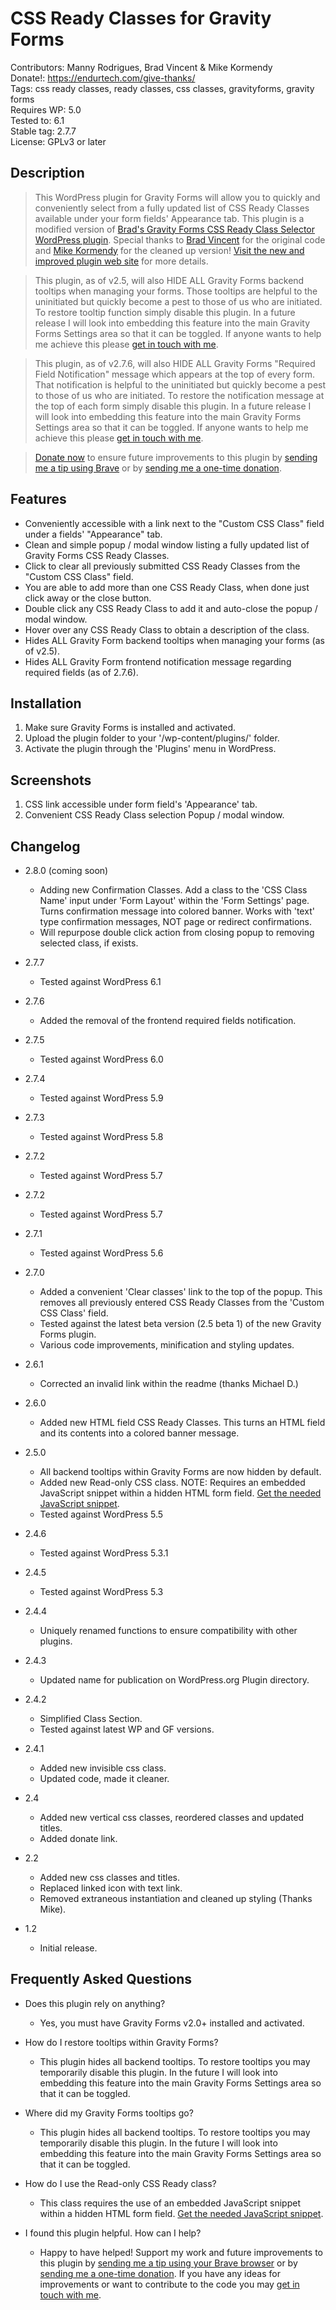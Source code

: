 # CSS Ready Classes for Gravity Forms

Contributors: Manny Rodrigues, Brad Vincent & Mike Kormendy  
Donate!: https://endurtech.com/give-thanks/  
Tags: css ready classes, ready classes, css classes, gravityforms, gravity forms  
Requires WP: 5.0  
Tested to: 6.1  
Stable tag: 2.7.7  
License: GPLv3 or later  

## Description

> This WordPress plugin for Gravity Forms will allow you to quickly and conveniently select from a fully updated list of CSS Ready Classes available under your form fields' Appearance tab. This plugin is a modified version of [Brad's Gravity Forms CSS Ready Class Selector WordPress plugin](https://wordpress.org/plugins/gravity-forms-css-ready-selector/). Special thanks to [Brad Vincent](https://profiles.wordpress.org/bradvin/) for the original code and [Mike Kormendy](https://github.com/mkormendy) for the cleaned up version! [Visit the new and improved plugin web site](https://endurtech.com/css-ready-classes-plugin/) for more details.  

> This plugin, as of v2.5, will also HIDE ALL Gravity Forms backend tooltips when managing your forms. Those tooltips are helpful to the uninitiated but quickly become a pest to those of us who are initiated. To restore tooltip function simply disable this plugin. In a future release I will look into embedding this feature into the main Gravity Forms Settings area so that it can be toggled. If anyone wants to help me achieve this please [get in touch with me](https://endurtech.com/contact/).  

> This plugin, as of v2.7.6, will also HIDE ALL Gravity Forms "Required Field Notification" message which appears at the top of every form. That notification is helpful to the uninitiated but quickly become a pest to those of us who are initiated. To restore the notification message at the top of each form simply disable this plugin. In a future release I will look into embedding this feature into the main Gravity Forms Settings area so that it can be toggled. If anyone wants to help me achieve this please [get in touch with me](https://endurtech.com/contact/).  

> [Donate now](https://endurtech.com/give-thanks/) to ensure future improvements to this plugin by [sending me a tip using Brave](https://endurtech.com/send-a-tip-using-the-brave-browser/) or by [sending me a one-time donation](https://endurtech.com/give-thanks/).  

## Features

* Conveniently accessible with a link next to the "Custom CSS Class" field under a fields' "Appearance" tab.
* Clean and simple popup / modal window listing a fully updated list of Gravity Forms CSS Ready Classes.
* Click to clear all previously submitted CSS Ready Classes from the "Custom CSS Class" field.
* You are able to add more than one CSS Ready Class, when done just click away or the close button.
* Double click any CSS Ready Class to add it and auto-close the popup / modal window.
* Hover over any CSS Ready Class to obtain a description of the class.
* Hides ALL Gravity Form backend tooltips when managing your forms (as of v2.5).
* Hides ALL Gravity Form frontend notification message regarding required fields (as of 2.7.6).

## Installation

1. Make sure Gravity Forms is installed and activated.
2. Upload the plugin folder to your '/wp-content/plugins/' folder.
3. Activate the plugin through the 'Plugins' menu in WordPress.

## Screenshots

1. CSS link accessible under form field's 'Appearance' tab.
2. Convenient CSS Ready Class selection Popup / modal window.

## Changelog

* 2.8.0 (coming soon)
  * Adding new Confirmation Classes. Add a class to the 'CSS Class Name' input under 'Form Layout' within the 'Form Settings' page. Turns confirmation message into colored banner. Works with 'text' type confirmation messages, NOT page or redirect confirmations.
  * Will repurpose double click action from closing popup to removing selected class, if exists.

* 2.7.7
  * Tested against WordPress 6.1

* 2.7.6
  * Added the removal of the frontend required fields notification.

* 2.7.5
  * Tested against WordPress 6.0

* 2.7.4
  * Tested against WordPress 5.9

* 2.7.3
  * Tested against WordPress 5.8

* 2.7.2
  * Tested against WordPress 5.7
  
* 2.7.2
  * Tested against WordPress 5.7

* 2.7.1
  * Tested against WordPress 5.6

* 2.7.0
  * Added a convenient 'Clear classes' link to the top of the popup. This removes all previously entered CSS Ready Classes from the 'Custom CSS Class' field.
  * Tested against the latest beta version (2.5 beta 1) of the new Gravity Forms plugin.
  * Various code improvements, minification and styling updates.

* 2.6.1
  * Corrected an invalid link within the readme (thanks Michael D.)

* 2.6.0
  * Added new HTML field CSS Ready Classes. This turns an HTML field and its contents into a colored banner message.

* 2.5.0
  * All backend tooltips within Gravity Forms are now hidden by default.
  * Added new Read-only CSS class. NOTE: Requires an embedded JavaScript snippet within a hidden HTML form field. [Get the needed JavaScript snippet](https://endurtech.com/create-read-only-field-in-gravityforms/).
  * Tested against WordPress 5.5

* 2.4.6
  * Tested against WordPress 5.3.1

* 2.4.5
  * Tested against WordPress 5.3

* 2.4.4
  * Uniquely renamed functions to ensure compatibility with other plugins.

* 2.4.3
  * Updated name for publication on WordPress.org Plugin directory.

* 2.4.2
  * Simplified Class Section.
  * Tested against latest WP and GF versions.

* 2.4.1
  * Added new invisible css class.
  * Updated code, made it cleaner.

* 2.4
  * Added new vertical css classes, reordered classes and updated titles.
  * Added donate link.

* 2.2
  * Added new css classes and titles.
  * Replaced linked icon with text link.
  * Removed extraneous instantiation and cleaned up styling (Thanks Mike).

* 1.2
  * Initial release.  

## Frequently Asked Questions

* Does this plugin rely on anything?
  * Yes, you must have Gravity Forms v2.0+ installed and activated.

* How do I restore tooltips within Gravity Forms?
  * This plugin hides all backend tooltips. To restore tooltips you may temporarily disable this plugin. In the future I will look into embedding this feature into the main Gravity Forms Settings area so that it can be toggled.

* Where did my Gravity Forms tooltips go?
  * This plugin hides all backend tooltips. To restore tooltips you may temporarily disable this plugin. In the future I will look into embedding this feature into the main Gravity Forms Settings area so that it can be toggled.

* How do I use the Read-only CSS Ready class?
  * This class requires the use of an embedded JavaScript snippet within a hidden HTML form field. [Get the needed JavaScript snippet](https://endurtech.com/create-read-only-field-in-gravityforms/).

* I found this plugin helpful. How can I help?
  * Happy to have helped! Support my work and future improvements to this plugin by [sending me a tip using your Brave browser](https://endurtech.com/send-a-tip-using-the-brave-browser/) or by [sending me a one-time donation](https://endurtech.com/give-thanks/). If you have any ideas for improvements or want to contribute to the code you may [get in touch with me](https://endurtech.com/contact/).